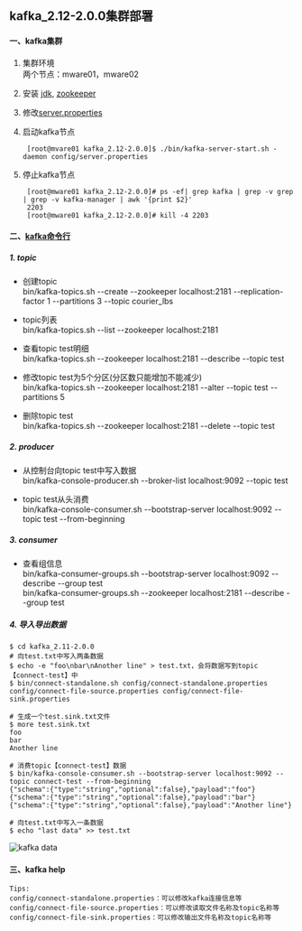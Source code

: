## kafka_2.12-2.0.0集群部署
#### 一、kafka集群
1. 集群环境  
两个节点：mware01，mware02  
2. 安装 [jdk](https://github.com/Dongzai1005/learning/blob/master/notes/src/main/java/wang/xiaoluobo/jdk.md), [zookeeper](https://github.com/Dongzai1005/learning/blob/master/bigdata/src/main/java/wang/xiaoluobo/zookeeper/zookeeper.md)  
3. 修改[server.properties](https://github.com/Dongzai1005/learning/blob/master/bigdata/src/main/java/wang/xiaoluobo/kafka/config/server.properties)    
4. 启动kafka节点  
    
        [root@mvare01 kafka_2.12-2.0.0]$ ./bin/kafka-server-start.sh -daemon config/server.properties
    
5. 停止kafka节点

        [root@mware01 kafka_2.12-2.0.0]# ps -ef| grep kafka | grep -v grep | grep -v kafka-manager | awk '{print $2}'
        2203
        [root@mware01 kafka_2.12-2.0.0]# kill -4 2203
        
#### 二、[kafka命令行](http://kafka.apache.org/documentation/#operations)
##### 1. topic
- 创建topic  
bin/kafka-topics.sh --create --zookeeper localhost:2181 --replication-factor 1 --partitions 3 --topic courier_lbs

- topic列表  
bin/kafka-topics.sh --list --zookeeper localhost:2181

- 查看topic test明细  
bin/kafka-topics.sh --zookeeper localhost:2181 --describe --topic test

- 修改topic test为5个分区(分区数只能增加不能减少)   
bin/kafka-topics.sh --zookeeper localhost:2181 --alter --topic test --partitions 5

- 删除topic test  
bin/kafka-topics.sh --zookeeper localhost:2181 --delete --topic test

##### 2. producer
- 从控制台向topic test中写入数据  
bin/kafka-console-producer.sh --broker-list localhost:9092 --topic test

- topic test从头消费  
bin/kafka-console-consumer.sh --bootstrap-server localhost:9092 --topic test --from-beginning

##### 3. consumer
- 查看组信息  
bin/kafka-consumer-groups.sh --bootstrap-server localhost:9092 --describe --group test  
bin/kafka-consumer-groups.sh --zookeeper localhost:2181 --describe --group test  

##### 4. 导入导出数据
```sbtshell
$ cd kafka_2.11-2.0.0
# 向test.txt中写入两条数据
$ echo -e "foo\nbar\nAnother line" > test.txt，会将数据写到topic【connect-test】中
$ bin/connect-standalone.sh config/connect-standalone.properties config/connect-file-source.properties config/connect-file-sink.properties

# 生成一个test.sink.txt文件
$ more test.sink.txt
foo
bar
Another line

# 消费topic【connect-test】数据
$ bin/kafka-console-consumer.sh --bootstrap-server localhost:9092 --topic connect-test --from-beginning
{"schema":{"type":"string","optional":false},"payload":"foo"}
{"schema":{"type":"string","optional":false},"payload":"bar"}
{"schema":{"type":"string","optional":false},"payload":"Another line"}

# 向test.txt中写入一条数据
$ echo "last data" >> test.txt
```
![kafka data](https://github.com/Dongzai1005/learning/blob/master/bigdata/src/main/java/wang/xiaoluobo/kafka/images/kafka01.png)

#### 三、kafka help
```text
Tips:
config/connect-standalone.properties：可以修改kafka连接信息等
config/connect-file-source.properties：可以修改读取文件名称及topic名称等
config/connect-file-sink.properties：可以修改输出文件名称及topic名称等
```